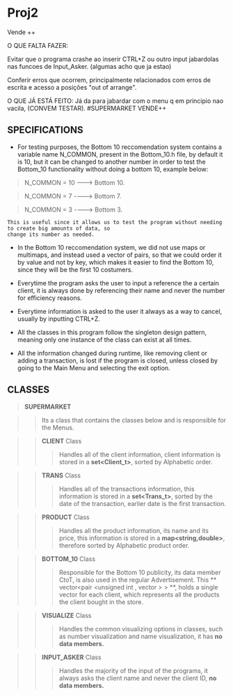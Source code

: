 # Proj2
Vende ++

O QUE FALTA FAZER:

Evitar que o programa crashe ao inserir CTRL+Z ou outro input jabardolas nas funcoes de Input_Asker. 
(algumas acho que ja estao)

Conferir erros que ocorrem, principalmente relacionados com erros de escrita e acesso a posições "out of arrange".

O QUE JÁ ESTÁ FEITO:
Já da para jabardar com o menu q em principio nao vacila, (CONVEM TESTAR).
#SUPERMARKET VENDE++

## SPECIFICATIONS 

 * For testing purposes, the Bottom 10 reccomendation system contains a variable name N_COMMON, present
 	in the Bottom_10.h file, by default it is 10, but it can be changed to another number in order to test
  the Bottom_10 functionality without doing a bottom 10, example below:

>N_COMMON = 10  ---> Bottom 10.

>N_COMMON = 7  ----> Bottom 7.
 
>N_COMMON = 3  ----> Bottom 3.

 	This is useful since it allows us to test the program without needing to create big amounts of data, so 
 	change its number as needed.

 * In the Bottom 10 reccomendation system, we did not use maps or multimaps, and instead used a 
 	vector of pairs, so that we could order it by value and not by key, which makes it easier to
 	find the Bottom 10, since they will be the first 10 costumers.

 * Everytime the program asks the user to input a reference the a certain client, it is always done
 	by referencing their name and never the number for efficiency reasons.

 * Everytime information is asked to the user it always as a way to cancel, usually by inputting CTRL+Z.

 * All the classes in this program follow the singleton design pattern, meaning only one instance of the 
 	class can exist at all times.

 * All the information changed during runtime, like removing client or adding a transaction, is lost if the
 	program is closed, unless closed by going to the Main Menu and selecting the exit option.

## CLASSES

> **SUPERMARKET**

>>Its a class that contains the classes below and is responsible for the Menus.


>> **CLIENT** Class
>>> Handles all of the client information, client information is stored in a **set<Client_t>**, sorted by Alphabetic order.

>> **TRANS** Class
>>> Handles all of the transactions information, this information is stored in a **set<Trans_t>**, sorted by the date of the transaction, earlier date is the first transaction.

>> **PRODUCT** Class
>>>Handles all the product information, its name and its price, this information is stored in a **map<string,double>**, therefore sorted by Alphabetic product order.

>> **BOTTOM_10** Class
>>> Responsible for the Bottom 10 publicity, its data member CtoT, is also used in the regular Advertisement. This ** vector<pair <unsigned int , vector <string > > > **, holds a single vector<string> for each client, which represents all the products the client bought in the store.

>> **VISUALIZE** Class
>>> Handles the common visualizing options in classes, such as number visualization and name visualization, it has **no data members.**


>> **INPUT_ASKER** Class
>>>Handles the majority of the input of the programs, it always asks the client name and never the client ID, **no data members.**
